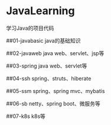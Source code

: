 # JavaLearning
学习Java的项目代码

##01-javabasic
java的基础知识

##02-javaweb
java web、servlet、jsp等

##03-spring
java web、servlet等

##04-ssh
spring、struts、hiberate

##05-ssm
spring、spring mvc、mybatis

##06-sb
netty、spring boot、微服务等

##07-k8s
k8s等
